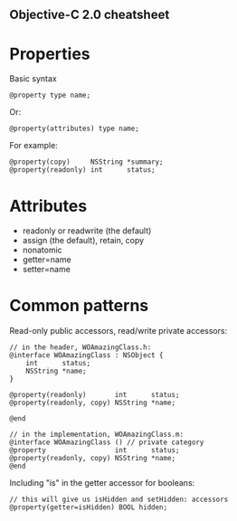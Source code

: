 Objective-C 2.0 cheatsheet
----

Properties
====
Basic syntax

    @property type name;
Or:

    @property(attributes) type name; 
For example:

    @property(copy)     NSString *summary;
    @property(readonly) int      status;

Attributes
====

+ readonly or readwrite (the default)
+ assign (the default), retain, copy
+ nonatomic
+ getter=name
+ setter=name

Common patterns
====

Read-only public accessors, read/write private accessors:

    // in the header, WOAmazingClass.h:
    @interface WOAmazingClass : NSObject {
        int      status;
        NSString *name;
    }

    @property(readonly)       int      status;
    @property(readonly, copy) NSString *name;

    @end

    // in the implementation, WOAmazingClass.m:
    @interface WOAmazingClass () // private category
    @property                 int      status;
    @property(readonly, copy) NSString *name;
    @end

Including "is" in the getter accessor for booleans:

    // this will give us isHidden and setHidden: accessors
    @property(getter=isHidden) BOOL hidden;